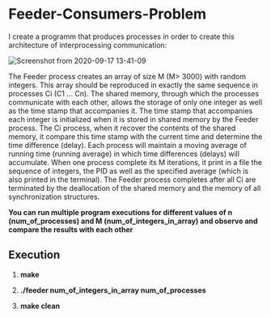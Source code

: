 # Feeder-Consumers-Problem
I create a programm that produces processes in order to create this architecture of interprocessing communication:

![Screenshot from 2020-09-17 13-41-09](https://user-images.githubusercontent.com/60033683/93460228-93dda180-f8eb-11ea-87a2-28748bc3c0c6.png)

The Feeder process creates an array of size M (M> 3000) with random integers. This array should be reproduced in exactly the same sequence in processes Ci (C1 ... Cn). The shared memory, through which the processes communicate with each other, allows the storage of only one integer as well as the time stamp that accompanies it. The time stamp that accompanies each integer is initialized when it is stored in shared memory by the Feeder process. The Ci process, when it recover the contents of the shared memory, it compare this time stamp with the current time and determine the time difference (delay). Each process will maintain a moving average of running time (running average) in which time differences (delays) will accumulate. When one process complete its M iterations, it print in a file the sequence of integers, the PID as well as the specified average (which is also printed in the terminal). The Feeder process completes after all Ci are terminated by the deallocation of the shared memory and the memory of all synchronization structures.

**You can run multiple program executions for different values of n (num_of_processes) and M (num_of_integers_in_array) and observe and compare the results with each other**

## Execution

1) **make**

2) **./feeder num_of_integers_in_array num_of_processes**

3) **make clean**
